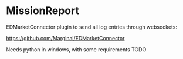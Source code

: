 # MissionReport
EDMarketConnector plugin to send all log entries through websockets:

https://github.com/Marginal/EDMarketConnector

Needs python in windows, with some requirements TODO
